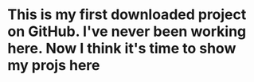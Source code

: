 # This is my first downloaded project on GitHub. I've never been working here. Now I think it's time to show my projs here
